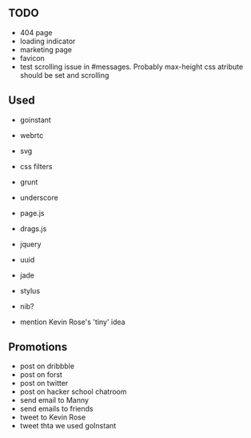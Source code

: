 ## TODO

  * 404 page
  * loading indicator
  * marketing page
  * favicon
  * test scrolling issue in #messages. Probably max-height css atribute should be set and scrolling


## Used

  * goinstant
  * webrtc
  * svg
  * css filters
  * grunt
  * underscore
  * page.js
  * drags.js
  * jquery
  * uuid
  * jade
  * stylus
  * nib?  

  * mention Kevin Rose's 'tiny' idea


## Promotions

  * post on dribbble  
  * post on forst
  * post on twitter
  * post on hacker school chatroom
  * send email to Manny
  * send emails to friends
  * tweet to Kevin Rose
  * tweet thta we used goInstant
